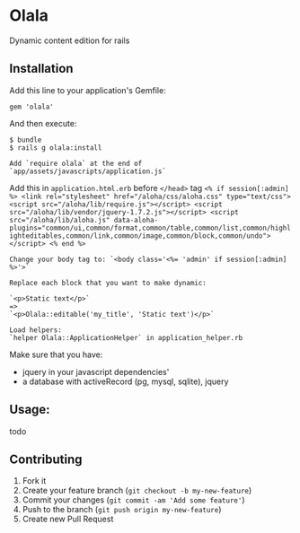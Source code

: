 # Olala

Dynamic content edition for rails

## Installation

Add this line to your application's Gemfile:

    gem 'olala'

And then execute:

    $ bundle
    $ rails g olala:install

    Add `require olala` at the end of `app/assets/javascripts/application.js`

   Add this in `application.html.erb` before `</head>` tag
    ```
      <% if session[:admin] %>
          <link rel="stylesheet" href="/aloha/css/aloha.css" type="text/css">
          <script src="/aloha/lib/require.js"></script>
          <script src="/aloha/lib/vendor/jquery-1.7.2.js"></script>
          <script src="/aloha/lib/aloha.js" data-aloha-plugins="common/ui,common/format,common/table,common/list,common/highlighteditables,common/link,common/image,common/block,common/undo"></script>
      <% end %>
    ```

    Change your body tag to: `<body class='<%= 'admin' if session[:admin] %>'>`

    Replace each block that you want to make dynamic:

    `<p>Static text</p>`
    =>
    `<p>Olala::editable('my_title', 'Static text')</p>`

    Load helpers:
    `helper Olala::ApplicationHelper` in application_helper.rb

Make sure that you have:

 - jquery in your javascript dependencies'
 - a database with activeRecord (pg, mysql, sqlite), jquery

## Usage:

todo

## Contributing

1. Fork it
2. Create your feature branch (`git checkout -b my-new-feature`)
3. Commit your changes (`git commit -am 'Add some feature'`)
4. Push to the branch (`git push origin my-new-feature`)
5. Create new Pull Request
